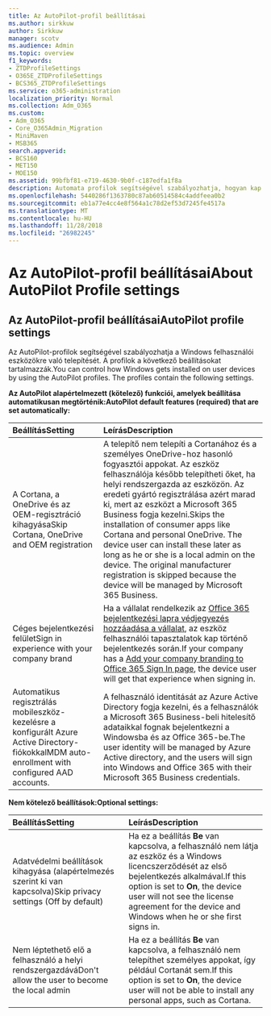 ```yaml
---
title: Az AutoPilot-profil beállításai
ms.author: sirkkuw
author: Sirkkuw
manager: scotv
ms.audience: Admin
ms.topic: overview
f1_keywords:
- ZTDProfileSettings
- O365E_ZTDProfileSettings
- BCS365_ZTDProfileSettings
ms.service: o365-administration
localization_priority: Normal
ms.collection: Adm_O365
ms.custom:
- Adm_O365
- Core_O365Admin_Migration
- MiniMaven
- MSB365
search.appverid:
- BCS160
- MET150
- MOE150
ms.assetid: 99bfbf81-e719-4630-9b0f-c187edfa1f8a
description: Automata profilok segítségével szabályozhatja, hogyan kap a Windows telepítése a felhasználói eszközök. A profilok alapértelmezett tartalmaznak, és egyéb beállítások, például Cortana telepítésének kihagyása.
ms.openlocfilehash: 5440286f1363780c87ab60514584c4addfeea0b2
ms.sourcegitcommit: eb1a77e4cc4e8f564a1c78d2ef53d7245fe4517a
ms.translationtype: MT
ms.contentlocale: hu-HU
ms.lasthandoff: 11/28/2018
ms.locfileid: "26982245"
---
```

# <a name="about-autopilot-profile-settings"></a><span data-ttu-id="5089b-104">Az AutoPilot-profil beállításai</span><span class="sxs-lookup"><span data-stu-id="5089b-104">About AutoPilot Profile settings</span></span>

## <a name="autopilot-profile-settings"></a><span data-ttu-id="5089b-105">Az AutoPilot-profil beállításai</span><span class="sxs-lookup"><span data-stu-id="5089b-105">AutoPilot profile settings</span></span>

<span data-ttu-id="5089b-p102">Az AutoPilot-profilok segítségével szabályozhatja a Windows felhasználói eszközökre való telepítését. A profilok a következő beállításokat tartalmazzák.</span><span class="sxs-lookup"><span data-stu-id="5089b-p102">You can control how Windows gets installed on user devices by using the AutoPilot profiles. The profiles contain the following settings.</span></span>
  
 <span data-ttu-id="5089b-108">**Az AutoPilot alapértelmezett (kötelező) funkciói, amelyek beállítása automatikusan megtörténik:**</span><span class="sxs-lookup"><span data-stu-id="5089b-108">**AutoPilot default features (required) that are set automatically:**</span></span>
  
|<span data-ttu-id="5089b-109">**Beállítás**</span><span class="sxs-lookup"><span data-stu-id="5089b-109">**Setting**</span></span>|<span data-ttu-id="5089b-110">**Leírás**</span><span class="sxs-lookup"><span data-stu-id="5089b-110">**Description**</span></span>|
|:-----|:-----|
|<span data-ttu-id="5089b-111">A Cortana, a OneDrive és az OEM-regisztráció kihagyása</span><span class="sxs-lookup"><span data-stu-id="5089b-111">Skip Cortana, OneDrive and OEM registration</span></span>  <br/> |<span data-ttu-id="5089b-p103">A telepítő nem telepíti a Cortanához és a személyes OneDrive-hoz hasonló fogyasztói appokat. Az eszköz felhasználója később telepítheti őket, ha helyi rendszergazda az eszközön. Az eredeti gyártó regisztrálása azért marad ki, mert az eszközt a Microsoft 365 Business fogja kezelni.</span><span class="sxs-lookup"><span data-stu-id="5089b-p103">Skips the installation of consumer apps like Cortana and personal OneDrive. The device user can install these later as long as he or she is a local admin on the device. The original manufacturer registration is skipped because the device will be managed by Microsoft 365 Business.</span></span>  <br/> |
|<span data-ttu-id="5089b-115">Céges bejelentkezési felület</span><span class="sxs-lookup"><span data-stu-id="5089b-115">Sign in experience with your company brand</span></span>  <br/> |<span data-ttu-id="5089b-116">Ha a vállalat rendelkezik az [Office 365 bejelentkezési lapra védjegyezés hozzáadása a vállalat](https://support.office.com/article/a1229cdb-ce19-4da5-90c7-2b9b146aef0a), az eszköz felhasználói tapasztalatok kap történő bejelentkezés során.</span><span class="sxs-lookup"><span data-stu-id="5089b-116">If your company has a [Add your company branding to Office 365 Sign In page](https://support.office.com/article/a1229cdb-ce19-4da5-90c7-2b9b146aef0a), the device user will get that experience when signing in.</span></span>  <br/> |
|<span data-ttu-id="5089b-117">Automatikus regisztrálás mobileszköz-kezelésre a konfigurált Azure Active Directory-fiókokkal</span><span class="sxs-lookup"><span data-stu-id="5089b-117">MDM auto-enrollment with configured AAD accounts.</span></span>  <br/> |<span data-ttu-id="5089b-118">A felhasználó identitását az Azure Active Directory fogja kezelni, és a felhasználók a Microsoft 365 Business-beli hitelesítő adataikkal fognak bejelentkezni a Windowsba és az Office 365-be.</span><span class="sxs-lookup"><span data-stu-id="5089b-118">The user identity will be managed by Azure Active directory, and the users will sign into Windows and Office 365 with their Microsoft 365 Business credentials.</span></span>  <br/> |
   
 <span data-ttu-id="5089b-119">**Nem kötelező beállítások:**</span><span class="sxs-lookup"><span data-stu-id="5089b-119">**Optional settings:**</span></span>
  
|<span data-ttu-id="5089b-120">**Beállítás**</span><span class="sxs-lookup"><span data-stu-id="5089b-120">**Setting**</span></span>|<span data-ttu-id="5089b-121">**Leírás**</span><span class="sxs-lookup"><span data-stu-id="5089b-121">**Description**</span></span>|
|:-----|:-----|
|<span data-ttu-id="5089b-122">Adatvédelmi beállítások kihagyása (alapértelmezés szerint ki van kapcsolva)</span><span class="sxs-lookup"><span data-stu-id="5089b-122">Skip privacy settings (Off by default)</span></span>  <br/> |<span data-ttu-id="5089b-123">Ha ez a beállítás **Be** van kapcsolva, a felhasználó nem látja az eszköz és a Windows licencszerződését az első bejelentkezés alkalmával.</span><span class="sxs-lookup"><span data-stu-id="5089b-123">If this option is set to **On**, the device user will not see the license agreement for the device and Windows when he or she first signs in.</span></span>  <br/> |
|<span data-ttu-id="5089b-124">Nem léptethető elő a felhasználó a helyi rendszergazdává</span><span class="sxs-lookup"><span data-stu-id="5089b-124">Don't allow the user to become the local admin</span></span>  <br/> |<span data-ttu-id="5089b-125">Ha ez a beállítás **Be** van kapcsolva, a felhasználó nem telepíthet személyes appokat, így például Cortanát sem.</span><span class="sxs-lookup"><span data-stu-id="5089b-125">If this option is set to **On**, the device user will not be able to install any personal apps, such as Cortana.</span></span>  <br/> |
   

